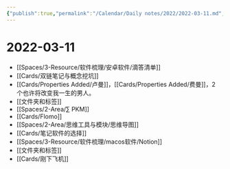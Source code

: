 ```yaml
---
{"publish":true,"permalink":"/Calendar/Daily notes/2022/2022-03-11.md","title":"2022-03-11","created":"2022-07-18","modified":"2023-03-14","published":"2025-07-08T21:32:33.229+08:00","cssclasses":""}
---
```



# 2022-03-11

- [[Spaces/3-Resource/软件梳理/安卓软件/滴答清单]]
- [[Cards/双链笔记与概念挖坑]]
- [[Cards/Properties Added/卢曼]]，[[Cards/Properties Added/费曼]]，2 个也许将改变我一生的男人。
- [[文件夹和标签]]
- [[Spaces/2-Area/∑ PKM]]
- [[Cards/Flomo]]
- [[Spaces/2-Area/思维工具与模块/思维导图]]
- [[Cards/笔记软件的选择]]
- [[Spaces/3-Resource/软件梳理/macos软件/Notion]]
- [[文件夹和标签]]
- [[Cards/刚下飞机]]